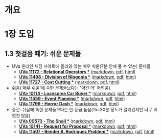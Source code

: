 # 개요

# 1장 도입

## 1.3 첫걸음 떼기: 쉬운 문제들

* UVa 온라인 채점 사이트에 올라와 있는 매우 쉬운(7분 안에 풀 수 있는) 문제들
  * **<u>UVa 11172 - Relational Operators \*</u>** ([markdown](markdown/uva11172.md), [pdf](pdf/uva11172.pdf), [html](html/uva11172.html))
  * **<u>UVa 11498 - Division of Nlogonia \*</u>** ([markdown](markdown/uva11498.md), [pdf](pdf/uva11498.pdf), [html](html/uva11498.html))
  * **<u>UVa 11727 - Cost Cutting \*</u>** ([markdown](markdown/uva11727.md), [pdf](pdf/uva11727.pdf), [html](html/uva11727.html))
* 쉬움('매우 쉬움'에 속한 문제들보다는 '약간 더' 어려움)
  * **<u>UVa 10114 - Loansome Car Buyer \*</u>** ([markdown](markdown/uva10114.md), [pdf](pdf/uva10114.pdf), [html](html/uva10114.html))
  * **<u>UVa 11559 - Event Planning \*</u>** ([markdown](markdown/uva11559.md), [pdf](pdf/uva11559.pdf), [html](html/uva11559.html))
  * **<u>UVa 11799 - Horror Dash \*</u>** ([markdown](markdown/uva11799.md), [pdf](pdf/uva11799.pdf), [html](html/uva11799.html))
* 중간: 쉬움에 속한 문제들보다는 한 등급 높음(15~30분 정도가 걸리겠지만 너무 어렵진 않음)
  * **<u>UVa 00573 - The Snail \*</u>** ([markdown](markdown/uva00573.md), [pdf](pdf/uva00573.pdf), [html](html/uva00573.html))
  * **<u>UVa 10141 - Request for Proposal \*</u>** ([markdown](markdown/uva10141.md), [pdf](pdf/uva10141.pdf), [html](html/uva10141.html))
  * **<u>UVa 11507 - Bender B. Rodríguez Problem \*</u>** ([markdown](markdown/uva11507.md), [pdf](pdf/uva11507.pdf), [html](html/uva11507.html))

